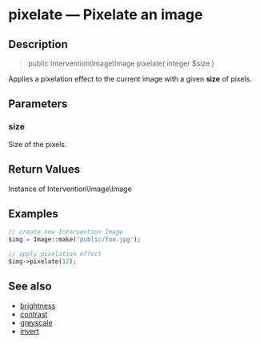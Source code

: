 # pixelate — Pixelate an image

## Description

> public Intervention\Image\Image pixelate( integer $size )

Applies a pixelation effect to the current image with a given **size** of pixels.

## Parameters

### size
Size of the pixels.

## Return Values
Instance of Intervention\Image\Image

## Examples

```php
// create new Intervention Image
$img = Image::make('public/foo.jpg');

// apply pixelation effect
$img->pixelate(12);
```

## See also

- [brightness](/api/brightness)
- [contrast](/api/contrast)
- [greyscale](/api/greyscale)
- [invert](/api/invert)
